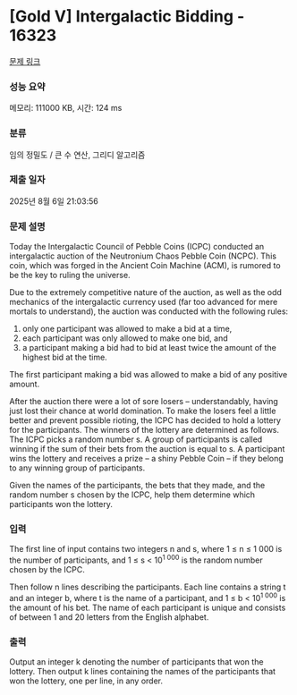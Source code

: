 # [Gold V] Intergalactic Bidding - 16323 

[문제 링크](https://www.acmicpc.net/problem/16323) 

### 성능 요약

메모리: 111000 KB, 시간: 124 ms

### 분류

임의 정밀도 / 큰 수 연산, 그리디 알고리즘

### 제출 일자

2025년 8월 6일 21:03:56

### 문제 설명

<p>Today the Intergalactic Council of Pebble Coins (ICPC) conducted an intergalactic auction of the Neutronium Chaos Pebble Coin (NCPC). This coin, which was forged in the Ancient Coin Machine (ACM), is rumored to be the key to ruling the universe.</p>

<p>Due to the extremely competitive nature of the auction, as well as the odd mechanics of the intergalactic currency used (far too advanced for mere mortals to understand), the auction was conducted with the following rules:</p>

<ol>
	<li>only one participant was allowed to make a bid at a time,</li>
	<li>each participant was only allowed to make one bid, and</li>
	<li>a participant making a bid had to bid at least twice the amount of the highest bid at the time.</li>
</ol>

<p>The first participant making a bid was allowed to make a bid of any positive amount.</p>

<p>After the auction there were a lot of sore losers – understandably, having just lost their chance at world domination. To make the losers feel a little better and prevent possible rioting, the ICPC has decided to hold a lottery for the participants. The winners of the lottery are determined as follows. The ICPC picks a random number s. A group of participants is called winning if the sum of their bets from the auction is equal to s. A participant wins the lottery and receives a prize – a shiny Pebble Coin – if they belong to any winning group of participants.</p>

<p>Given the names of the participants, the bets that they made, and the random number s chosen by the ICPC, help them determine which participants won the lottery.</p>

### 입력 

 <p>The first line of input contains two integers n and s, where 1 ≤ n ≤ 1 000 is the number of participants, and 1 ≤ s < 10<sup>1 000</sup> is the random number chosen by the ICPC.</p>

<p>Then follow n lines describing the participants. Each line contains a string t and an integer b, where t is the name of a participant, and 1 ≤ b < 10<sup>1 000</sup> is the amount of his bet. The name of each participant is unique and consists of between 1 and 20 letters from the English alphabet.</p>

### 출력 

 <p>Output an integer k denoting the number of participants that won the lottery. Then output k lines containing the names of the participants that won the lottery, one per line, in any order.</p>

